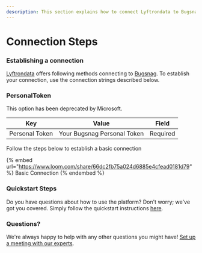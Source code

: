 ```yaml
---
description: This section explains how to connect Lyftrondata to Bugsnag.
---
```


# Connection Steps

### Establishing a connection

[Lyftrondata](https://www.lyftrondata.com) offers following methods connecting to [Bugsnag](https://www.lyftrondata.com/integration/business-analytics/bugsnag/). To establish your connection, use the connection strings described below.

### PersonalToken

This option has been deprecated by Microsoft.

| Key            | Value                       | Field    |
| -------------- | --------------------------- | -------- |
| Personal Token | Your Bugsnag Personal Token | Required |

Follow the steps below to establish a basic connection

{% embed url="https://www.loom.com/share/66dc2fb75a024d6885e4cfead0181d79" %}
Basic Connection
{% endembed %}

### Quickstart Steps

Do you have questions about how to use the platform? Don't worry; we've got you covered. Simply follow the quickstart instructions [here](./).

### Questions? <a href="#questions" id="questions"></a>

We're always happy to help with any other questions you might have! [Set up a meeting with our experts](https://www.lyftrondata.com/book-a-meeting/).

